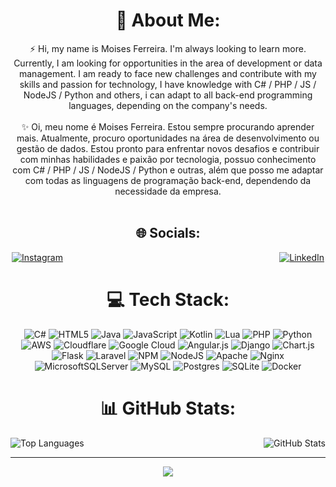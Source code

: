 <div align="center">

# 💫 About Me:
⚡ Hi, my name is Moises Ferreira. I'm always looking to learn more. Currently, I am looking for opportunities in the area of development or data management. I am ready to face new challenges and contribute with my skills and passion for technology, I have knowledge with C# / PHP / JS / NodeJS / Python and others, i can adapt to all back-end programming languages, depending on the company's needs.<br><br>✨ Oi, meu nome é Moises Ferreira. Estou sempre procurando aprender mais. Atualmente, procuro oportunidades na área de desenvolvimento ou gestão de dados. Estou pronto para enfrentar novos desafios e contribuir com minhas habilidades e paixão por tecnologia, possuo conhecimento com C# / PHP / JS / NodeJS / Python e outras, além que posso me adaptar com todas as linguagens de programação back-end, dependendo da necessidade da empresa.<br><br>

## 🌐 Socials:
<div style="display: flex; justify-content: space-between; width: 100%; max-width: 500px;">
    <a href="https://instagram.com/moisesferreirajj" target="_blank"><img src="https://img.shields.io/badge/Instagram-%23E4405F.svg?logo=Instagram&logoColor=white" alt="Instagram"></a>
    <a href="https://linkedin.com/in/moisesferreirajj" target="_blank"><img src="https://img.shields.io/badge/LinkedIn-%230077B5.svg?logo=linkedin&logoColor=white" alt="LinkedIn"></a>
</div>

# 💻 Tech Stack:
![C#](https://img.shields.io/badge/c%23-%23239120.svg?style=for-the-badge&logo=csharp&logoColor=white) ![HTML5](https://img.shields.io/badge/html5-%23E34F26.svg?style=for-the-badge&logo=html5&logoColor=white) ![Java](https://img.shields.io/badge/java-%23ED8B00.svg?style=for-the-badge&logo=openjdk&logoColor=white) ![JavaScript](https://img.shields.io/badge/javascript-%23323330.svg?style=for-the-badge&logo=javascript&logoColor=%23F7DF1E) ![Kotlin](https://img.shields.io/badge/kotlin-%237F52FF.svg?style=for-the-badge&logo=kotlin&logoColor=white) ![Lua](https://img.shields.io/badge/lua-%232C2D72.svg?style=for-the-badge&logo=lua&logoColor=white) ![PHP](https://img.shields.io/badge/php-%23777BB4.svg?style=for-the-badge&logo=php&logoColor=white) ![Python](https://img.shields.io/badge/python-3670A0?style=for-the-badge&logo=python&logoColor=ffdd54) ![AWS](https://img.shields.io/badge/AWS-%23FF9900.svg?style=for-the-badge&logo=amazon-aws&logoColor=white) ![Cloudflare](https://img.shields.io/badge/Cloudflare-F38020?style=for-the-badge&logo=Cloudflare&logoColor=white) ![Google Cloud](https://img.shields.io/badge/GoogleCloud-%234285F4.svg?style=for-the-badge&logo=google-cloud&logoColor=white) ![Angular.js](https://img.shields.io/badge/angular.js-%23E23237.svg?style=for-the-badge&logo=angularjs&logoColor=white) ![Django](https://img.shields.io/badge/django-%23092E20.svg?style=for-the-badge&logo=django&logoColor=white) ![Chart.js](https://img.shields.io/badge/chart.js-F5788D.svg?style=for-the-badge&logo=chart.js&logoColor=white) ![Flask](https://img.shields.io/badge/flask-%23000.svg?style=for-the-badge&logo=flask&logoColor=white) ![Laravel](https://img.shields.io/badge/laravel-%23FF2D20.svg?style=for-the-badge&logo=laravel&logoColor=white) ![NPM](https://img.shields.io/badge/NPM-%23CB3837.svg?style=for-the-badge&logo=npm&logoColor=white) ![NodeJS](https://img.shields.io/badge/node.js-6DA55F?style=for-the-badge&logo=node.js&logoColor=white) ![Apache](https://img.shields.io/badge/apache-%23D42029.svg?style=for-the-badge&logo=apache&logoColor=white) ![Nginx](https://img.shields.io/badge/nginx-%23009639.svg?style=for-the-badge&logo=nginx&logoColor=white) ![MicrosoftSQLServer](https://img.shields.io/badge/Microsoft%20SQL%20Server-CC2927?style=for-the-badge&logo=microsoft%20sql%20server&logoColor=white) ![MySQL](https://img.shields.io/badge/mysql-4479A1.svg?style=for-the-badge&logo=mysql&logoColor=white) ![Postgres](https://img.shields.io/badge/postgres-%23316192.svg?style=for-the-badge&logo=postgresql&logoColor=white) ![SQLite](https://img.shields.io/badge/sqlite-%2307405e.svg?style=for-the-badge&logo=sqlite&logoColor=white) ![Docker](https://img.shields.io/badge/docker-%230db7ed.svg?style=for-the-badge&logo=docker&logoColor=white)

# 📊 GitHub Stats:
<div style="display: flex; justify-content: space-between; width: 100%; max-width: 1000px;">
    <div>
        <img src="https://github-readme-stats.vercel.app/api/top-langs/?username=moisesferreirajj&theme=dark&hide_border=false&include_all_commits=true&count_private=true&layout=compact" alt="Top Languages">
    </div>
    <div>
        <img src="https://github-readme-stats.vercel.app/api?username=moisesferreirajj&theme=dark&hide_border=false&include_all_commits=true&count_private=true" alt="GitHub Stats">
    </div>
</div>

---
[![](https://visitcount.itsvg.in/api?id=moisesferreirajj&icon=0&color=0)](https://visitcount.itsvg.in)

<!-- Proudly created with GPRM ( https://gprm.itsvg.in ) -->

</div>
